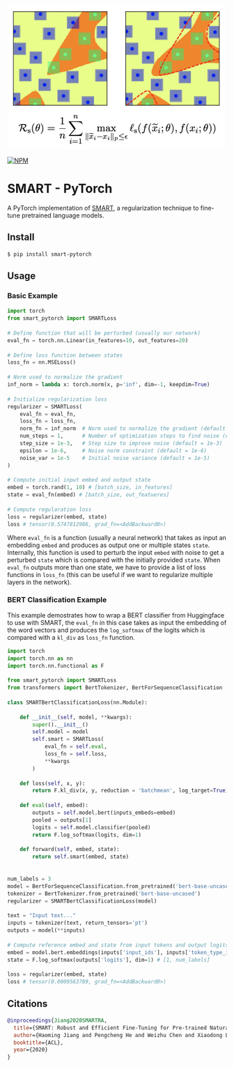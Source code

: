 
<img src="./SMART.png"></img>


[![NPM](https://img.shields.io/pypi/v/smart-pytorch?style=flat&colorA=0f0f0f&colorB=0f0f0f)](https://pypi.org/project/smart-pytorch/) 

# SMART - PyTorch

A PyTorch implementation of <a href="https://aclanthology.org/2020.acl-main.197.pdf">SMART</a>, a regularization technique to fine-tune pretrained language models. 

## Install

```bash
$ pip install smart-pytorch
```

## Usage

### Basic Example

```py
import torch
from smart_pytorch import SMARTLoss

# Define function that will be perturbed (usually our network)
eval_fn = torch.nn.Linear(in_features=10, out_features=20)

# Define loss function between states 
loss_fn = nn.MSELoss()

# Norm used to normalize the gradient 
inf_norm = lambda x: torch.norm(x, p='inf', dim=-1, keepdim=True)

# Initialize regularization loss
regularizer = SMARTLoss(
    eval_fn = eval_fn, 
    loss_fn = loss_fn,
    norm_fn = inf_norm  # Norm used to normalize the gradient (default = inf_norm)
    num_steps = 1,      # Number of optimization steps to find noise (default = 1)
    step_size = 1e-3,   # Step size to improve noise (default = 1e-3)
    epsilon = 1e-6,     # Noise norm constraint (default = 1e-6)
    noise_var = 1e-5    # Initial noise variance (default = 1e-5)
)

# Compute initial input embed and output state 
embed = torch.rand(1, 10) # [batch_size, in_features]
state = eval_fn(embed) # [batch_size, out_featueres]

# Compute regularation loss 
loss = regularizer(embed, state)
loss # tensor(0.5747812986, grad_fn=<AddBackward0>)
```

Where `eval_fn` is a function (usually a neural network) that takes as input an embedding `embed` and produces as output one or multiple states `state`. Internally, this function is used to perturb the input `embed` with noise to get a perturbed `state` which is compared with the initially provided `state`. When `eval_fn` outputs more than one state, we have to provide a list of loss functions in `loss_fn` (this can be useful if we want to regularize multiple layers in the network). 


### BERT Classification Example

This example demostrates how to wrap a BERT classifier from Huggingface to use with SMART, the `eval_fn` in this case takes as input the embedding of the word vectors and produces the `log_softmax` of the logits which is compared with a `kl_div` as `loss_fn` function. 

```py
import torch
import torch.nn as nn
import torch.nn.functional as F

from smart_pytorch import SMARTLoss
from transformers import BertTokenizer, BertForSequenceClassification

class SMARTBertClassificationLoss(nn.Module):
    
    def __init__(self, model, **kwargs):
        super().__init__()
        self.model = model 
        self.smart = SMARTLoss(
            eval_fn = self.eval, 
            loss_fn = self.loss,
            **kwargs
        )
        
    def loss(self, x, y):
        return F.kl_div(x, y, reduction = 'batchmean', log_target=True)
        
    def eval(self, embed):
        outputs = self.model.bert(inputs_embeds=embed)
        pooled = outputs[1]
        logits = self.model.classifier(pooled)
        return F.log_softmax(logits, dim=1)
    
    def forward(self, embed, state):
        return self.smart(embed, state)
    

num_labels = 3
model = BertForSequenceClassification.from_pretrained('bert-base-uncased', num_labels=num_labels)
tokenizer = BertTokenizer.from_pretrained('bert-base-uncased')
regularizer = SMARTBertClassificationLoss(model)

text = "Input text..."
inputs = tokenizer(text, return_tensors='pt')
outputs = model(**inputs)    

# Compute reference embed and state from input tokens and output logits 
embed = model.bert.embeddings(inputs['input_ids'], inputs['token_type_ids']) # [1, 7, 768]
state = F.log_softmax(outputs['logits'], dim=1) # [1, num_labels]

loss = regularizer(embed, state)
loss # tensor(0.0009563789, grad_fn=<AddBackward0>)

```




## Citations

```bibtex
@inproceedings{Jiang2020SMARTRA,
  title={SMART: Robust and Efficient Fine-Tuning for Pre-trained Natural Language Models through Principled Regularized Optimization},
  author={Haoming Jiang and Pengcheng He and Weizhu Chen and Xiaodong Liu and Jianfeng Gao and Tuo Zhao},
  booktitle={ACL},
  year={2020}
}
```